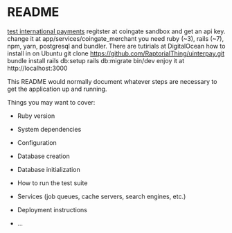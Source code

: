# README
[test international payments](https://bravo-webdev.herokuapp.com/)
regitster at coingate sandbox and get an api key.
change it at app/services/coingate_merchant
you need ruby (~3), rails (~7), npm, yarn, postgresql and bundler. There are tutirials at DigitalOcean how to install in on Ubuntu
git clone https://github.com/RaptorialThing/uinterpay.git
bundle install
rails db:setup
rails db:migrate
bin/dev
enjoy it at http://localhost:3000

This README would normally document whatever steps are necessary to get the
application up and running.

Things you may want to cover:

* Ruby version

* System dependencies

* Configuration

* Database creation

* Database initialization

* How to run the test suite

* Services (job queues, cache servers, search engines, etc.)

* Deployment instructions

* ...
